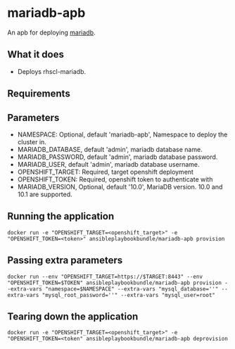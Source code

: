 mariadb-apb
======================

An apb for deploying [mariadb](https://www.mariadb.org/about/).  

## What it does
* Deploys rhscl-mariadb.

## Requirements

## Parameters
* NAMESPACE: Optional, default 'mariadb-apb', Namespace to deploy the cluster in.
* MARIADB_DATABASE, default 'admin', mariadb database name.
* MARIADB_PASSWORD, default 'admin', mariadb database password.
* MARIADB_USER, default 'admin', mariadb database username.
* OPENSHIFT_TARGET: Required, target openshift deployment
* OPENSHIFT_TOKEN: Required, openshift token to authenticate with
* MARIADB_VERSION, Optional, default '10.0', MariaDB version. 10.0 and 10.1 are supported.

## Running the application
`docker run -e "OPENSHIFT_TARGET=<openshift_target>" -e "OPENSHIFT_TOKEN=<token>" ansibleplaybookbundle/mariadb-apb provision`

## Passing extra parameters
`docker run --env "OPENSHIFT_TARGET=https://$TARGET:8443" --env "OPENSHIFT_TOKEN=$TOKEN" ansibleplaybookbundle/mariadb-apb provision --extra-vars "namespace=$NAMESPACE" --extra-vars "mysql_database=''" --extra-vars "mysql_root_password=''" --extra-vars "mysql_user=root"`


## Tearing down the application
`docker run -e "OPENSHIFT_TARGET=<openshift_target>" -e "OPENSHIFT_TOKEN=<token" ansibleplaybookbundle/mariadb-apb deprovision`
